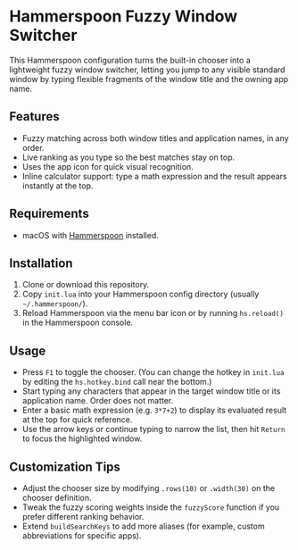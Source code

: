 # Hammerspoon Fuzzy Window Switcher

This Hammerspoon configuration turns the built-in chooser into a lightweight fuzzy window switcher, letting you jump to any visible standard window by typing flexible fragments of the window title and the owning app name.

## Features
- Fuzzy matching across both window titles and application names, in any order.
- Live ranking as you type so the best matches stay on top.
- Uses the app icon for quick visual recognition.
- Inline calculator support: type a math expression and the result appears instantly at the top.

## Requirements
- macOS with [Hammerspoon](https://www.hammerspoon.org/) installed.

## Installation
1. Clone or download this repository.
2. Copy `init.lua` into your Hammerspoon config directory (usually `~/.hammerspoon/`).
3. Reload Hammerspoon via the menu bar icon or by running `hs.reload()` in the Hammerspoon console.

## Usage
- Press `F1` to toggle the chooser. (You can change the hotkey in `init.lua` by editing the `hs.hotkey.bind` call near the bottom.)
- Start typing any characters that appear in the target window title or its application name. Order does not matter.
- Enter a basic math expression (e.g. `3*7+2`) to display its evaluated result at the top for quick reference.
- Use the arrow keys or continue typing to narrow the list, then hit `Return` to focus the highlighted window.

## Customization Tips
- Adjust the chooser size by modifying `.rows(10)` or `.width(30)` on the chooser definition.
- Tweak the fuzzy scoring weights inside the `fuzzyScore` function if you prefer different ranking behavior.
- Extend `buildSearchKeys` to add more aliases (for example, custom abbreviations for specific apps).
